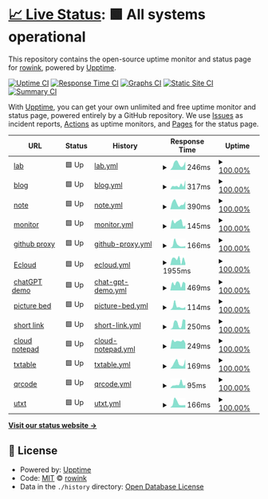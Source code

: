 # [📈 Live Status](https://rowink.github.io/upptime): <!--live status--> **🟩 All systems operational**

This repository contains the open-source uptime monitor and status page for [rowink](exi.ink), powered by [Upptime](https://github.com/upptime/upptime).

[![Uptime CI](https://github.com/rowink/upptime/workflows/Uptime%20CI/badge.svg)](https://github.com/rowink/upptime/actions?query=workflow%3A%22Uptime+CI%22)
[![Response Time CI](https://github.com/rowink/upptime/workflows/Response%20Time%20CI/badge.svg)](https://github.com/rowink/upptime/actions?query=workflow%3A%22Response+Time+CI%22)
[![Graphs CI](https://github.com/rowink/upptime/workflows/Graphs%20CI/badge.svg)](https://github.com/rowink/upptime/actions?query=workflow%3A%22Graphs+CI%22)
[![Static Site CI](https://github.com/rowink/upptime/workflows/Static%20Site%20CI/badge.svg)](https://github.com/rowink/upptime/actions?query=workflow%3A%22Static+Site+CI%22)
[![Summary CI](https://github.com/rowink/upptime/workflows/Summary%20CI/badge.svg)](https://github.com/rowink/upptime/actions?query=workflow%3A%22Summary+CI%22)

With [Upptime](https://upptime.js.org), you can get your own unlimited and free uptime monitor and status page, powered entirely by a GitHub repository. We use [Issues](https://github.com/rowink/upptime/issues) as incident reports, [Actions](https://github.com/rowink/upptime/actions) as uptime monitors, and [Pages](https://rowink.github.io/upptime) for the status page.

<!--start: status pages-->
<!-- This summary is generated by Upptime (https://github.com/upptime/upptime) -->
<!-- Do not edit this manually, your changes will be overwritten -->
<!-- prettier-ignore -->
| URL | Status | History | Response Time | Uptime |
| --- | ------ | ------- | ------------- | ------ |
| <img alt="" src="https://icons.duckduckgo.com/ip3/exi.software.ico" height="13"> [lab](https://exi.software/) | 🟩 Up | [lab.yml](https://github.com/rowink/upptime/commits/HEAD/history/lab.yml) | <details><summary><img alt="Response time graph" src="./graphs/lab/response-time-week.png" height="20"> 246ms</summary><br><a href="https://status.exi.software/history/lab"><img alt="Response time 292" src="https://img.shields.io/endpoint?url=https%3A%2F%2Fraw.githubusercontent.com%2Frowink%2Fupptime%2FHEAD%2Fapi%2Flab%2Fresponse-time.json"></a><br><a href="https://status.exi.software/history/lab"><img alt="24-hour response time 396" src="https://img.shields.io/endpoint?url=https%3A%2F%2Fraw.githubusercontent.com%2Frowink%2Fupptime%2FHEAD%2Fapi%2Flab%2Fresponse-time-day.json"></a><br><a href="https://status.exi.software/history/lab"><img alt="7-day response time 246" src="https://img.shields.io/endpoint?url=https%3A%2F%2Fraw.githubusercontent.com%2Frowink%2Fupptime%2FHEAD%2Fapi%2Flab%2Fresponse-time-week.json"></a><br><a href="https://status.exi.software/history/lab"><img alt="30-day response time 268" src="https://img.shields.io/endpoint?url=https%3A%2F%2Fraw.githubusercontent.com%2Frowink%2Fupptime%2FHEAD%2Fapi%2Flab%2Fresponse-time-month.json"></a><br><a href="https://status.exi.software/history/lab"><img alt="1-year response time 292" src="https://img.shields.io/endpoint?url=https%3A%2F%2Fraw.githubusercontent.com%2Frowink%2Fupptime%2FHEAD%2Fapi%2Flab%2Fresponse-time-year.json"></a></details> | <details><summary><a href="https://status.exi.software/history/lab">100.00%</a></summary><a href="https://status.exi.software/history/lab"><img alt="All-time uptime 99.69%" src="https://img.shields.io/endpoint?url=https%3A%2F%2Fraw.githubusercontent.com%2Frowink%2Fupptime%2FHEAD%2Fapi%2Flab%2Fuptime.json"></a><br><a href="https://status.exi.software/history/lab"><img alt="24-hour uptime 100.00%" src="https://img.shields.io/endpoint?url=https%3A%2F%2Fraw.githubusercontent.com%2Frowink%2Fupptime%2FHEAD%2Fapi%2Flab%2Fuptime-day.json"></a><br><a href="https://status.exi.software/history/lab"><img alt="7-day uptime 100.00%" src="https://img.shields.io/endpoint?url=https%3A%2F%2Fraw.githubusercontent.com%2Frowink%2Fupptime%2FHEAD%2Fapi%2Flab%2Fuptime-week.json"></a><br><a href="https://status.exi.software/history/lab"><img alt="30-day uptime 100.00%" src="https://img.shields.io/endpoint?url=https%3A%2F%2Fraw.githubusercontent.com%2Frowink%2Fupptime%2FHEAD%2Fapi%2Flab%2Fuptime-month.json"></a><br><a href="https://status.exi.software/history/lab"><img alt="1-year uptime 99.69%" src="https://img.shields.io/endpoint?url=https%3A%2F%2Fraw.githubusercontent.com%2Frowink%2Fupptime%2FHEAD%2Fapi%2Flab%2Fuptime-year.json"></a></details>
| <img alt="" src="https://icons.duckduckgo.com/ip3/exi.ink.ico" height="13"> [blog](https://exi.ink/) | 🟩 Up | [blog.yml](https://github.com/rowink/upptime/commits/HEAD/history/blog.yml) | <details><summary><img alt="Response time graph" src="./graphs/blog/response-time-week.png" height="20"> 317ms</summary><br><a href="https://status.exi.software/history/blog"><img alt="Response time 364" src="https://img.shields.io/endpoint?url=https%3A%2F%2Fraw.githubusercontent.com%2Frowink%2Fupptime%2FHEAD%2Fapi%2Fblog%2Fresponse-time.json"></a><br><a href="https://status.exi.software/history/blog"><img alt="24-hour response time 471" src="https://img.shields.io/endpoint?url=https%3A%2F%2Fraw.githubusercontent.com%2Frowink%2Fupptime%2FHEAD%2Fapi%2Fblog%2Fresponse-time-day.json"></a><br><a href="https://status.exi.software/history/blog"><img alt="7-day response time 317" src="https://img.shields.io/endpoint?url=https%3A%2F%2Fraw.githubusercontent.com%2Frowink%2Fupptime%2FHEAD%2Fapi%2Fblog%2Fresponse-time-week.json"></a><br><a href="https://status.exi.software/history/blog"><img alt="30-day response time 387" src="https://img.shields.io/endpoint?url=https%3A%2F%2Fraw.githubusercontent.com%2Frowink%2Fupptime%2FHEAD%2Fapi%2Fblog%2Fresponse-time-month.json"></a><br><a href="https://status.exi.software/history/blog"><img alt="1-year response time 364" src="https://img.shields.io/endpoint?url=https%3A%2F%2Fraw.githubusercontent.com%2Frowink%2Fupptime%2FHEAD%2Fapi%2Fblog%2Fresponse-time-year.json"></a></details> | <details><summary><a href="https://status.exi.software/history/blog">100.00%</a></summary><a href="https://status.exi.software/history/blog"><img alt="All-time uptime 100.00%" src="https://img.shields.io/endpoint?url=https%3A%2F%2Fraw.githubusercontent.com%2Frowink%2Fupptime%2FHEAD%2Fapi%2Fblog%2Fuptime.json"></a><br><a href="https://status.exi.software/history/blog"><img alt="24-hour uptime 100.00%" src="https://img.shields.io/endpoint?url=https%3A%2F%2Fraw.githubusercontent.com%2Frowink%2Fupptime%2FHEAD%2Fapi%2Fblog%2Fuptime-day.json"></a><br><a href="https://status.exi.software/history/blog"><img alt="7-day uptime 100.00%" src="https://img.shields.io/endpoint?url=https%3A%2F%2Fraw.githubusercontent.com%2Frowink%2Fupptime%2FHEAD%2Fapi%2Fblog%2Fuptime-week.json"></a><br><a href="https://status.exi.software/history/blog"><img alt="30-day uptime 100.00%" src="https://img.shields.io/endpoint?url=https%3A%2F%2Fraw.githubusercontent.com%2Frowink%2Fupptime%2FHEAD%2Fapi%2Fblog%2Fuptime-month.json"></a><br><a href="https://status.exi.software/history/blog"><img alt="1-year uptime 100.00%" src="https://img.shields.io/endpoint?url=https%3A%2F%2Fraw.githubusercontent.com%2Frowink%2Fupptime%2FHEAD%2Fapi%2Fblog%2Fuptime-year.json"></a></details>
| <img alt="" src="https://icons.duckduckgo.com/ip3/m.exi.ink.ico" height="13"> [note](https://m.exi.ink/) | 🟩 Up | [note.yml](https://github.com/rowink/upptime/commits/HEAD/history/note.yml) | <details><summary><img alt="Response time graph" src="./graphs/note/response-time-week.png" height="20"> 390ms</summary><br><a href="https://status.exi.software/history/note"><img alt="Response time 417" src="https://img.shields.io/endpoint?url=https%3A%2F%2Fraw.githubusercontent.com%2Frowink%2Fupptime%2FHEAD%2Fapi%2Fnote%2Fresponse-time.json"></a><br><a href="https://status.exi.software/history/note"><img alt="24-hour response time 358" src="https://img.shields.io/endpoint?url=https%3A%2F%2Fraw.githubusercontent.com%2Frowink%2Fupptime%2FHEAD%2Fapi%2Fnote%2Fresponse-time-day.json"></a><br><a href="https://status.exi.software/history/note"><img alt="7-day response time 390" src="https://img.shields.io/endpoint?url=https%3A%2F%2Fraw.githubusercontent.com%2Frowink%2Fupptime%2FHEAD%2Fapi%2Fnote%2Fresponse-time-week.json"></a><br><a href="https://status.exi.software/history/note"><img alt="30-day response time 438" src="https://img.shields.io/endpoint?url=https%3A%2F%2Fraw.githubusercontent.com%2Frowink%2Fupptime%2FHEAD%2Fapi%2Fnote%2Fresponse-time-month.json"></a><br><a href="https://status.exi.software/history/note"><img alt="1-year response time 417" src="https://img.shields.io/endpoint?url=https%3A%2F%2Fraw.githubusercontent.com%2Frowink%2Fupptime%2FHEAD%2Fapi%2Fnote%2Fresponse-time-year.json"></a></details> | <details><summary><a href="https://status.exi.software/history/note">100.00%</a></summary><a href="https://status.exi.software/history/note"><img alt="All-time uptime 100.00%" src="https://img.shields.io/endpoint?url=https%3A%2F%2Fraw.githubusercontent.com%2Frowink%2Fupptime%2FHEAD%2Fapi%2Fnote%2Fuptime.json"></a><br><a href="https://status.exi.software/history/note"><img alt="24-hour uptime 100.00%" src="https://img.shields.io/endpoint?url=https%3A%2F%2Fraw.githubusercontent.com%2Frowink%2Fupptime%2FHEAD%2Fapi%2Fnote%2Fuptime-day.json"></a><br><a href="https://status.exi.software/history/note"><img alt="7-day uptime 100.00%" src="https://img.shields.io/endpoint?url=https%3A%2F%2Fraw.githubusercontent.com%2Frowink%2Fupptime%2FHEAD%2Fapi%2Fnote%2Fuptime-week.json"></a><br><a href="https://status.exi.software/history/note"><img alt="30-day uptime 100.00%" src="https://img.shields.io/endpoint?url=https%3A%2F%2Fraw.githubusercontent.com%2Frowink%2Fupptime%2FHEAD%2Fapi%2Fnote%2Fuptime-month.json"></a><br><a href="https://status.exi.software/history/note"><img alt="1-year uptime 100.00%" src="https://img.shields.io/endpoint?url=https%3A%2F%2Fraw.githubusercontent.com%2Frowink%2Fupptime%2FHEAD%2Fapi%2Fnote%2Fuptime-year.json"></a></details>
| <img alt="" src="https://icons.duckduckgo.com/ip3/status.exi.software.ico" height="13"> [monitor](https://status.exi.software/) | 🟩 Up | [monitor.yml](https://github.com/rowink/upptime/commits/HEAD/history/monitor.yml) | <details><summary><img alt="Response time graph" src="./graphs/monitor/response-time-week.png" height="20"> 145ms</summary><br><a href="https://status.exi.software/history/monitor"><img alt="Response time 222" src="https://img.shields.io/endpoint?url=https%3A%2F%2Fraw.githubusercontent.com%2Frowink%2Fupptime%2FHEAD%2Fapi%2Fmonitor%2Fresponse-time.json"></a><br><a href="https://status.exi.software/history/monitor"><img alt="24-hour response time 140" src="https://img.shields.io/endpoint?url=https%3A%2F%2Fraw.githubusercontent.com%2Frowink%2Fupptime%2FHEAD%2Fapi%2Fmonitor%2Fresponse-time-day.json"></a><br><a href="https://status.exi.software/history/monitor"><img alt="7-day response time 145" src="https://img.shields.io/endpoint?url=https%3A%2F%2Fraw.githubusercontent.com%2Frowink%2Fupptime%2FHEAD%2Fapi%2Fmonitor%2Fresponse-time-week.json"></a><br><a href="https://status.exi.software/history/monitor"><img alt="30-day response time 216" src="https://img.shields.io/endpoint?url=https%3A%2F%2Fraw.githubusercontent.com%2Frowink%2Fupptime%2FHEAD%2Fapi%2Fmonitor%2Fresponse-time-month.json"></a><br><a href="https://status.exi.software/history/monitor"><img alt="1-year response time 222" src="https://img.shields.io/endpoint?url=https%3A%2F%2Fraw.githubusercontent.com%2Frowink%2Fupptime%2FHEAD%2Fapi%2Fmonitor%2Fresponse-time-year.json"></a></details> | <details><summary><a href="https://status.exi.software/history/monitor">100.00%</a></summary><a href="https://status.exi.software/history/monitor"><img alt="All-time uptime 99.69%" src="https://img.shields.io/endpoint?url=https%3A%2F%2Fraw.githubusercontent.com%2Frowink%2Fupptime%2FHEAD%2Fapi%2Fmonitor%2Fuptime.json"></a><br><a href="https://status.exi.software/history/monitor"><img alt="24-hour uptime 100.00%" src="https://img.shields.io/endpoint?url=https%3A%2F%2Fraw.githubusercontent.com%2Frowink%2Fupptime%2FHEAD%2Fapi%2Fmonitor%2Fuptime-day.json"></a><br><a href="https://status.exi.software/history/monitor"><img alt="7-day uptime 100.00%" src="https://img.shields.io/endpoint?url=https%3A%2F%2Fraw.githubusercontent.com%2Frowink%2Fupptime%2FHEAD%2Fapi%2Fmonitor%2Fuptime-week.json"></a><br><a href="https://status.exi.software/history/monitor"><img alt="30-day uptime 100.00%" src="https://img.shields.io/endpoint?url=https%3A%2F%2Fraw.githubusercontent.com%2Frowink%2Fupptime%2FHEAD%2Fapi%2Fmonitor%2Fuptime-month.json"></a><br><a href="https://status.exi.software/history/monitor"><img alt="1-year uptime 99.69%" src="https://img.shields.io/endpoint?url=https%3A%2F%2Fraw.githubusercontent.com%2Frowink%2Fupptime%2FHEAD%2Fapi%2Fmonitor%2Fuptime-year.json"></a></details>
| <img alt="" src="https://icons.duckduckgo.com/ip3/git.exi.software.ico" height="13"> [github proxy](https://git.exi.software/) | 🟩 Up | [github-proxy.yml](https://github.com/rowink/upptime/commits/HEAD/history/github-proxy.yml) | <details><summary><img alt="Response time graph" src="./graphs/github-proxy/response-time-week.png" height="20"> 166ms</summary><br><a href="https://status.exi.software/history/github-proxy"><img alt="Response time 189" src="https://img.shields.io/endpoint?url=https%3A%2F%2Fraw.githubusercontent.com%2Frowink%2Fupptime%2FHEAD%2Fapi%2Fgithub-proxy%2Fresponse-time.json"></a><br><a href="https://status.exi.software/history/github-proxy"><img alt="24-hour response time 225" src="https://img.shields.io/endpoint?url=https%3A%2F%2Fraw.githubusercontent.com%2Frowink%2Fupptime%2FHEAD%2Fapi%2Fgithub-proxy%2Fresponse-time-day.json"></a><br><a href="https://status.exi.software/history/github-proxy"><img alt="7-day response time 166" src="https://img.shields.io/endpoint?url=https%3A%2F%2Fraw.githubusercontent.com%2Frowink%2Fupptime%2FHEAD%2Fapi%2Fgithub-proxy%2Fresponse-time-week.json"></a><br><a href="https://status.exi.software/history/github-proxy"><img alt="30-day response time 193" src="https://img.shields.io/endpoint?url=https%3A%2F%2Fraw.githubusercontent.com%2Frowink%2Fupptime%2FHEAD%2Fapi%2Fgithub-proxy%2Fresponse-time-month.json"></a><br><a href="https://status.exi.software/history/github-proxy"><img alt="1-year response time 189" src="https://img.shields.io/endpoint?url=https%3A%2F%2Fraw.githubusercontent.com%2Frowink%2Fupptime%2FHEAD%2Fapi%2Fgithub-proxy%2Fresponse-time-year.json"></a></details> | <details><summary><a href="https://status.exi.software/history/github-proxy">100.00%</a></summary><a href="https://status.exi.software/history/github-proxy"><img alt="All-time uptime 99.69%" src="https://img.shields.io/endpoint?url=https%3A%2F%2Fraw.githubusercontent.com%2Frowink%2Fupptime%2FHEAD%2Fapi%2Fgithub-proxy%2Fuptime.json"></a><br><a href="https://status.exi.software/history/github-proxy"><img alt="24-hour uptime 100.00%" src="https://img.shields.io/endpoint?url=https%3A%2F%2Fraw.githubusercontent.com%2Frowink%2Fupptime%2FHEAD%2Fapi%2Fgithub-proxy%2Fuptime-day.json"></a><br><a href="https://status.exi.software/history/github-proxy"><img alt="7-day uptime 100.00%" src="https://img.shields.io/endpoint?url=https%3A%2F%2Fraw.githubusercontent.com%2Frowink%2Fupptime%2FHEAD%2Fapi%2Fgithub-proxy%2Fuptime-week.json"></a><br><a href="https://status.exi.software/history/github-proxy"><img alt="30-day uptime 100.00%" src="https://img.shields.io/endpoint?url=https%3A%2F%2Fraw.githubusercontent.com%2Frowink%2Fupptime%2FHEAD%2Fapi%2Fgithub-proxy%2Fuptime-month.json"></a><br><a href="https://status.exi.software/history/github-proxy"><img alt="1-year uptime 99.69%" src="https://img.shields.io/endpoint?url=https%3A%2F%2Fraw.githubusercontent.com%2Frowink%2Fupptime%2FHEAD%2Fapi%2Fgithub-proxy%2Fuptime-year.json"></a></details>
| <img alt="" src="https://icons.duckduckgo.com/ip3/drive.exi.software.ico" height="13"> [Ecloud](https://drive.exi.software/) | 🟩 Up | [ecloud.yml](https://github.com/rowink/upptime/commits/HEAD/history/ecloud.yml) | <details><summary><img alt="Response time graph" src="./graphs/ecloud/response-time-week.png" height="20"> 1955ms</summary><br><a href="https://status.exi.software/history/ecloud"><img alt="Response time 1781" src="https://img.shields.io/endpoint?url=https%3A%2F%2Fraw.githubusercontent.com%2Frowink%2Fupptime%2FHEAD%2Fapi%2Fecloud%2Fresponse-time.json"></a><br><a href="https://status.exi.software/history/ecloud"><img alt="24-hour response time 3000" src="https://img.shields.io/endpoint?url=https%3A%2F%2Fraw.githubusercontent.com%2Frowink%2Fupptime%2FHEAD%2Fapi%2Fecloud%2Fresponse-time-day.json"></a><br><a href="https://status.exi.software/history/ecloud"><img alt="7-day response time 1955" src="https://img.shields.io/endpoint?url=https%3A%2F%2Fraw.githubusercontent.com%2Frowink%2Fupptime%2FHEAD%2Fapi%2Fecloud%2Fresponse-time-week.json"></a><br><a href="https://status.exi.software/history/ecloud"><img alt="30-day response time 2063" src="https://img.shields.io/endpoint?url=https%3A%2F%2Fraw.githubusercontent.com%2Frowink%2Fupptime%2FHEAD%2Fapi%2Fecloud%2Fresponse-time-month.json"></a><br><a href="https://status.exi.software/history/ecloud"><img alt="1-year response time 1781" src="https://img.shields.io/endpoint?url=https%3A%2F%2Fraw.githubusercontent.com%2Frowink%2Fupptime%2FHEAD%2Fapi%2Fecloud%2Fresponse-time-year.json"></a></details> | <details><summary><a href="https://status.exi.software/history/ecloud">100.00%</a></summary><a href="https://status.exi.software/history/ecloud"><img alt="All-time uptime 99.69%" src="https://img.shields.io/endpoint?url=https%3A%2F%2Fraw.githubusercontent.com%2Frowink%2Fupptime%2FHEAD%2Fapi%2Fecloud%2Fuptime.json"></a><br><a href="https://status.exi.software/history/ecloud"><img alt="24-hour uptime 100.00%" src="https://img.shields.io/endpoint?url=https%3A%2F%2Fraw.githubusercontent.com%2Frowink%2Fupptime%2FHEAD%2Fapi%2Fecloud%2Fuptime-day.json"></a><br><a href="https://status.exi.software/history/ecloud"><img alt="7-day uptime 100.00%" src="https://img.shields.io/endpoint?url=https%3A%2F%2Fraw.githubusercontent.com%2Frowink%2Fupptime%2FHEAD%2Fapi%2Fecloud%2Fuptime-week.json"></a><br><a href="https://status.exi.software/history/ecloud"><img alt="30-day uptime 100.00%" src="https://img.shields.io/endpoint?url=https%3A%2F%2Fraw.githubusercontent.com%2Frowink%2Fupptime%2FHEAD%2Fapi%2Fecloud%2Fuptime-month.json"></a><br><a href="https://status.exi.software/history/ecloud"><img alt="1-year uptime 99.69%" src="https://img.shields.io/endpoint?url=https%3A%2F%2Fraw.githubusercontent.com%2Frowink%2Fupptime%2FHEAD%2Fapi%2Fecloud%2Fuptime-year.json"></a></details>
| <img alt="" src="https://icons.duckduckgo.com/ip3/chat.exi.software.ico" height="13"> [chatGPT demo](https://chat.exi.software/) | 🟩 Up | [chat-gpt-demo.yml](https://github.com/rowink/upptime/commits/HEAD/history/chat-gpt-demo.yml) | <details><summary><img alt="Response time graph" src="./graphs/chat-gpt-demo/response-time-week.png" height="20"> 469ms</summary><br><a href="https://status.exi.software/history/chat-gpt-demo"><img alt="Response time 525" src="https://img.shields.io/endpoint?url=https%3A%2F%2Fraw.githubusercontent.com%2Frowink%2Fupptime%2FHEAD%2Fapi%2Fchat-gpt-demo%2Fresponse-time.json"></a><br><a href="https://status.exi.software/history/chat-gpt-demo"><img alt="24-hour response time 474" src="https://img.shields.io/endpoint?url=https%3A%2F%2Fraw.githubusercontent.com%2Frowink%2Fupptime%2FHEAD%2Fapi%2Fchat-gpt-demo%2Fresponse-time-day.json"></a><br><a href="https://status.exi.software/history/chat-gpt-demo"><img alt="7-day response time 469" src="https://img.shields.io/endpoint?url=https%3A%2F%2Fraw.githubusercontent.com%2Frowink%2Fupptime%2FHEAD%2Fapi%2Fchat-gpt-demo%2Fresponse-time-week.json"></a><br><a href="https://status.exi.software/history/chat-gpt-demo"><img alt="30-day response time 517" src="https://img.shields.io/endpoint?url=https%3A%2F%2Fraw.githubusercontent.com%2Frowink%2Fupptime%2FHEAD%2Fapi%2Fchat-gpt-demo%2Fresponse-time-month.json"></a><br><a href="https://status.exi.software/history/chat-gpt-demo"><img alt="1-year response time 525" src="https://img.shields.io/endpoint?url=https%3A%2F%2Fraw.githubusercontent.com%2Frowink%2Fupptime%2FHEAD%2Fapi%2Fchat-gpt-demo%2Fresponse-time-year.json"></a></details> | <details><summary><a href="https://status.exi.software/history/chat-gpt-demo">100.00%</a></summary><a href="https://status.exi.software/history/chat-gpt-demo"><img alt="All-time uptime 100.00%" src="https://img.shields.io/endpoint?url=https%3A%2F%2Fraw.githubusercontent.com%2Frowink%2Fupptime%2FHEAD%2Fapi%2Fchat-gpt-demo%2Fuptime.json"></a><br><a href="https://status.exi.software/history/chat-gpt-demo"><img alt="24-hour uptime 100.00%" src="https://img.shields.io/endpoint?url=https%3A%2F%2Fraw.githubusercontent.com%2Frowink%2Fupptime%2FHEAD%2Fapi%2Fchat-gpt-demo%2Fuptime-day.json"></a><br><a href="https://status.exi.software/history/chat-gpt-demo"><img alt="7-day uptime 100.00%" src="https://img.shields.io/endpoint?url=https%3A%2F%2Fraw.githubusercontent.com%2Frowink%2Fupptime%2FHEAD%2Fapi%2Fchat-gpt-demo%2Fuptime-week.json"></a><br><a href="https://status.exi.software/history/chat-gpt-demo"><img alt="30-day uptime 100.00%" src="https://img.shields.io/endpoint?url=https%3A%2F%2Fraw.githubusercontent.com%2Frowink%2Fupptime%2FHEAD%2Fapi%2Fchat-gpt-demo%2Fuptime-month.json"></a><br><a href="https://status.exi.software/history/chat-gpt-demo"><img alt="1-year uptime 100.00%" src="https://img.shields.io/endpoint?url=https%3A%2F%2Fraw.githubusercontent.com%2Frowink%2Fupptime%2FHEAD%2Fapi%2Fchat-gpt-demo%2Fuptime-year.json"></a></details>
| <img alt="" src="https://icons.duckduckgo.com/ip3/pic.exi.software.ico" height="13"> [picture bed](https://pic.exi.software/) | 🟩 Up | [picture-bed.yml](https://github.com/rowink/upptime/commits/HEAD/history/picture-bed.yml) | <details><summary><img alt="Response time graph" src="./graphs/picture-bed/response-time-week.png" height="20"> 114ms</summary><br><a href="https://status.exi.software/history/picture-bed"><img alt="Response time 166" src="https://img.shields.io/endpoint?url=https%3A%2F%2Fraw.githubusercontent.com%2Frowink%2Fupptime%2FHEAD%2Fapi%2Fpicture-bed%2Fresponse-time.json"></a><br><a href="https://status.exi.software/history/picture-bed"><img alt="24-hour response time 162" src="https://img.shields.io/endpoint?url=https%3A%2F%2Fraw.githubusercontent.com%2Frowink%2Fupptime%2FHEAD%2Fapi%2Fpicture-bed%2Fresponse-time-day.json"></a><br><a href="https://status.exi.software/history/picture-bed"><img alt="7-day response time 114" src="https://img.shields.io/endpoint?url=https%3A%2F%2Fraw.githubusercontent.com%2Frowink%2Fupptime%2FHEAD%2Fapi%2Fpicture-bed%2Fresponse-time-week.json"></a><br><a href="https://status.exi.software/history/picture-bed"><img alt="30-day response time 138" src="https://img.shields.io/endpoint?url=https%3A%2F%2Fraw.githubusercontent.com%2Frowink%2Fupptime%2FHEAD%2Fapi%2Fpicture-bed%2Fresponse-time-month.json"></a><br><a href="https://status.exi.software/history/picture-bed"><img alt="1-year response time 166" src="https://img.shields.io/endpoint?url=https%3A%2F%2Fraw.githubusercontent.com%2Frowink%2Fupptime%2FHEAD%2Fapi%2Fpicture-bed%2Fresponse-time-year.json"></a></details> | <details><summary><a href="https://status.exi.software/history/picture-bed">100.00%</a></summary><a href="https://status.exi.software/history/picture-bed"><img alt="All-time uptime 99.69%" src="https://img.shields.io/endpoint?url=https%3A%2F%2Fraw.githubusercontent.com%2Frowink%2Fupptime%2FHEAD%2Fapi%2Fpicture-bed%2Fuptime.json"></a><br><a href="https://status.exi.software/history/picture-bed"><img alt="24-hour uptime 100.00%" src="https://img.shields.io/endpoint?url=https%3A%2F%2Fraw.githubusercontent.com%2Frowink%2Fupptime%2FHEAD%2Fapi%2Fpicture-bed%2Fuptime-day.json"></a><br><a href="https://status.exi.software/history/picture-bed"><img alt="7-day uptime 100.00%" src="https://img.shields.io/endpoint?url=https%3A%2F%2Fraw.githubusercontent.com%2Frowink%2Fupptime%2FHEAD%2Fapi%2Fpicture-bed%2Fuptime-week.json"></a><br><a href="https://status.exi.software/history/picture-bed"><img alt="30-day uptime 100.00%" src="https://img.shields.io/endpoint?url=https%3A%2F%2Fraw.githubusercontent.com%2Frowink%2Fupptime%2FHEAD%2Fapi%2Fpicture-bed%2Fuptime-month.json"></a><br><a href="https://status.exi.software/history/picture-bed"><img alt="1-year uptime 99.69%" src="https://img.shields.io/endpoint?url=https%3A%2F%2Fraw.githubusercontent.com%2Frowink%2Fupptime%2FHEAD%2Fapi%2Fpicture-bed%2Fuptime-year.json"></a></details>
| <img alt="" src="https://icons.duckduckgo.com/ip3/short.exi.software.ico" height="13"> [short link](https://short.exi.software/) | 🟩 Up | [short-link.yml](https://github.com/rowink/upptime/commits/HEAD/history/short-link.yml) | <details><summary><img alt="Response time graph" src="./graphs/short-link/response-time-week.png" height="20"> 250ms</summary><br><a href="https://status.exi.software/history/short-link"><img alt="Response time 160" src="https://img.shields.io/endpoint?url=https%3A%2F%2Fraw.githubusercontent.com%2Frowink%2Fupptime%2FHEAD%2Fapi%2Fshort-link%2Fresponse-time.json"></a><br><a href="https://status.exi.software/history/short-link"><img alt="24-hour response time 199" src="https://img.shields.io/endpoint?url=https%3A%2F%2Fraw.githubusercontent.com%2Frowink%2Fupptime%2FHEAD%2Fapi%2Fshort-link%2Fresponse-time-day.json"></a><br><a href="https://status.exi.software/history/short-link"><img alt="7-day response time 250" src="https://img.shields.io/endpoint?url=https%3A%2F%2Fraw.githubusercontent.com%2Frowink%2Fupptime%2FHEAD%2Fapi%2Fshort-link%2Fresponse-time-week.json"></a><br><a href="https://status.exi.software/history/short-link"><img alt="30-day response time 158" src="https://img.shields.io/endpoint?url=https%3A%2F%2Fraw.githubusercontent.com%2Frowink%2Fupptime%2FHEAD%2Fapi%2Fshort-link%2Fresponse-time-month.json"></a><br><a href="https://status.exi.software/history/short-link"><img alt="1-year response time 160" src="https://img.shields.io/endpoint?url=https%3A%2F%2Fraw.githubusercontent.com%2Frowink%2Fupptime%2FHEAD%2Fapi%2Fshort-link%2Fresponse-time-year.json"></a></details> | <details><summary><a href="https://status.exi.software/history/short-link">100.00%</a></summary><a href="https://status.exi.software/history/short-link"><img alt="All-time uptime 99.69%" src="https://img.shields.io/endpoint?url=https%3A%2F%2Fraw.githubusercontent.com%2Frowink%2Fupptime%2FHEAD%2Fapi%2Fshort-link%2Fuptime.json"></a><br><a href="https://status.exi.software/history/short-link"><img alt="24-hour uptime 100.00%" src="https://img.shields.io/endpoint?url=https%3A%2F%2Fraw.githubusercontent.com%2Frowink%2Fupptime%2FHEAD%2Fapi%2Fshort-link%2Fuptime-day.json"></a><br><a href="https://status.exi.software/history/short-link"><img alt="7-day uptime 100.00%" src="https://img.shields.io/endpoint?url=https%3A%2F%2Fraw.githubusercontent.com%2Frowink%2Fupptime%2FHEAD%2Fapi%2Fshort-link%2Fuptime-week.json"></a><br><a href="https://status.exi.software/history/short-link"><img alt="30-day uptime 100.00%" src="https://img.shields.io/endpoint?url=https%3A%2F%2Fraw.githubusercontent.com%2Frowink%2Fupptime%2FHEAD%2Fapi%2Fshort-link%2Fuptime-month.json"></a><br><a href="https://status.exi.software/history/short-link"><img alt="1-year uptime 99.69%" src="https://img.shields.io/endpoint?url=https%3A%2F%2Fraw.githubusercontent.com%2Frowink%2Fupptime%2FHEAD%2Fapi%2Fshort-link%2Fuptime-year.json"></a></details>
| <img alt="" src="https://icons.duckduckgo.com/ip3/note.exi.software.ico" height="13"> [cloud notepad](https://note.exi.software) | 🟩 Up | [cloud-notepad.yml](https://github.com/rowink/upptime/commits/HEAD/history/cloud-notepad.yml) | <details><summary><img alt="Response time graph" src="./graphs/cloud-notepad/response-time-week.png" height="20"> 249ms</summary><br><a href="https://status.exi.software/history/cloud-notepad"><img alt="Response time 265" src="https://img.shields.io/endpoint?url=https%3A%2F%2Fraw.githubusercontent.com%2Frowink%2Fupptime%2FHEAD%2Fapi%2Fcloud-notepad%2Fresponse-time.json"></a><br><a href="https://status.exi.software/history/cloud-notepad"><img alt="24-hour response time 230" src="https://img.shields.io/endpoint?url=https%3A%2F%2Fraw.githubusercontent.com%2Frowink%2Fupptime%2FHEAD%2Fapi%2Fcloud-notepad%2Fresponse-time-day.json"></a><br><a href="https://status.exi.software/history/cloud-notepad"><img alt="7-day response time 249" src="https://img.shields.io/endpoint?url=https%3A%2F%2Fraw.githubusercontent.com%2Frowink%2Fupptime%2FHEAD%2Fapi%2Fcloud-notepad%2Fresponse-time-week.json"></a><br><a href="https://status.exi.software/history/cloud-notepad"><img alt="30-day response time 299" src="https://img.shields.io/endpoint?url=https%3A%2F%2Fraw.githubusercontent.com%2Frowink%2Fupptime%2FHEAD%2Fapi%2Fcloud-notepad%2Fresponse-time-month.json"></a><br><a href="https://status.exi.software/history/cloud-notepad"><img alt="1-year response time 265" src="https://img.shields.io/endpoint?url=https%3A%2F%2Fraw.githubusercontent.com%2Frowink%2Fupptime%2FHEAD%2Fapi%2Fcloud-notepad%2Fresponse-time-year.json"></a></details> | <details><summary><a href="https://status.exi.software/history/cloud-notepad">100.00%</a></summary><a href="https://status.exi.software/history/cloud-notepad"><img alt="All-time uptime 99.69%" src="https://img.shields.io/endpoint?url=https%3A%2F%2Fraw.githubusercontent.com%2Frowink%2Fupptime%2FHEAD%2Fapi%2Fcloud-notepad%2Fuptime.json"></a><br><a href="https://status.exi.software/history/cloud-notepad"><img alt="24-hour uptime 100.00%" src="https://img.shields.io/endpoint?url=https%3A%2F%2Fraw.githubusercontent.com%2Frowink%2Fupptime%2FHEAD%2Fapi%2Fcloud-notepad%2Fuptime-day.json"></a><br><a href="https://status.exi.software/history/cloud-notepad"><img alt="7-day uptime 100.00%" src="https://img.shields.io/endpoint?url=https%3A%2F%2Fraw.githubusercontent.com%2Frowink%2Fupptime%2FHEAD%2Fapi%2Fcloud-notepad%2Fuptime-week.json"></a><br><a href="https://status.exi.software/history/cloud-notepad"><img alt="30-day uptime 100.00%" src="https://img.shields.io/endpoint?url=https%3A%2F%2Fraw.githubusercontent.com%2Frowink%2Fupptime%2FHEAD%2Fapi%2Fcloud-notepad%2Fuptime-month.json"></a><br><a href="https://status.exi.software/history/cloud-notepad"><img alt="1-year uptime 99.69%" src="https://img.shields.io/endpoint?url=https%3A%2F%2Fraw.githubusercontent.com%2Frowink%2Fupptime%2FHEAD%2Fapi%2Fcloud-notepad%2Fuptime-year.json"></a></details>
| <img alt="" src="https://icons.duckduckgo.com/ip3/table.exi.software.ico" height="13"> [txtable](https://table.exi.software/) | 🟩 Up | [txtable.yml](https://github.com/rowink/upptime/commits/HEAD/history/txtable.yml) | <details><summary><img alt="Response time graph" src="./graphs/txtable/response-time-week.png" height="20"> 169ms</summary><br><a href="https://status.exi.software/history/txtable"><img alt="Response time 171" src="https://img.shields.io/endpoint?url=https%3A%2F%2Fraw.githubusercontent.com%2Frowink%2Fupptime%2FHEAD%2Fapi%2Ftxtable%2Fresponse-time.json"></a><br><a href="https://status.exi.software/history/txtable"><img alt="24-hour response time 132" src="https://img.shields.io/endpoint?url=https%3A%2F%2Fraw.githubusercontent.com%2Frowink%2Fupptime%2FHEAD%2Fapi%2Ftxtable%2Fresponse-time-day.json"></a><br><a href="https://status.exi.software/history/txtable"><img alt="7-day response time 169" src="https://img.shields.io/endpoint?url=https%3A%2F%2Fraw.githubusercontent.com%2Frowink%2Fupptime%2FHEAD%2Fapi%2Ftxtable%2Fresponse-time-week.json"></a><br><a href="https://status.exi.software/history/txtable"><img alt="30-day response time 147" src="https://img.shields.io/endpoint?url=https%3A%2F%2Fraw.githubusercontent.com%2Frowink%2Fupptime%2FHEAD%2Fapi%2Ftxtable%2Fresponse-time-month.json"></a><br><a href="https://status.exi.software/history/txtable"><img alt="1-year response time 171" src="https://img.shields.io/endpoint?url=https%3A%2F%2Fraw.githubusercontent.com%2Frowink%2Fupptime%2FHEAD%2Fapi%2Ftxtable%2Fresponse-time-year.json"></a></details> | <details><summary><a href="https://status.exi.software/history/txtable">100.00%</a></summary><a href="https://status.exi.software/history/txtable"><img alt="All-time uptime 99.69%" src="https://img.shields.io/endpoint?url=https%3A%2F%2Fraw.githubusercontent.com%2Frowink%2Fupptime%2FHEAD%2Fapi%2Ftxtable%2Fuptime.json"></a><br><a href="https://status.exi.software/history/txtable"><img alt="24-hour uptime 100.00%" src="https://img.shields.io/endpoint?url=https%3A%2F%2Fraw.githubusercontent.com%2Frowink%2Fupptime%2FHEAD%2Fapi%2Ftxtable%2Fuptime-day.json"></a><br><a href="https://status.exi.software/history/txtable"><img alt="7-day uptime 100.00%" src="https://img.shields.io/endpoint?url=https%3A%2F%2Fraw.githubusercontent.com%2Frowink%2Fupptime%2FHEAD%2Fapi%2Ftxtable%2Fuptime-week.json"></a><br><a href="https://status.exi.software/history/txtable"><img alt="30-day uptime 100.00%" src="https://img.shields.io/endpoint?url=https%3A%2F%2Fraw.githubusercontent.com%2Frowink%2Fupptime%2FHEAD%2Fapi%2Ftxtable%2Fuptime-month.json"></a><br><a href="https://status.exi.software/history/txtable"><img alt="1-year uptime 99.69%" src="https://img.shields.io/endpoint?url=https%3A%2F%2Fraw.githubusercontent.com%2Frowink%2Fupptime%2FHEAD%2Fapi%2Ftxtable%2Fuptime-year.json"></a></details>
| <img alt="" src="https://icons.duckduckgo.com/ip3/qrcode.exi.software.ico" height="13"> [qrcode](https://qrcode.exi.software/) | 🟩 Up | [qrcode.yml](https://github.com/rowink/upptime/commits/HEAD/history/qrcode.yml) | <details><summary><img alt="Response time graph" src="./graphs/qrcode/response-time-week.png" height="20"> 95ms</summary><br><a href="https://status.exi.software/history/qrcode"><img alt="Response time 136" src="https://img.shields.io/endpoint?url=https%3A%2F%2Fraw.githubusercontent.com%2Frowink%2Fupptime%2FHEAD%2Fapi%2Fqrcode%2Fresponse-time.json"></a><br><a href="https://status.exi.software/history/qrcode"><img alt="24-hour response time 101" src="https://img.shields.io/endpoint?url=https%3A%2F%2Fraw.githubusercontent.com%2Frowink%2Fupptime%2FHEAD%2Fapi%2Fqrcode%2Fresponse-time-day.json"></a><br><a href="https://status.exi.software/history/qrcode"><img alt="7-day response time 95" src="https://img.shields.io/endpoint?url=https%3A%2F%2Fraw.githubusercontent.com%2Frowink%2Fupptime%2FHEAD%2Fapi%2Fqrcode%2Fresponse-time-week.json"></a><br><a href="https://status.exi.software/history/qrcode"><img alt="30-day response time 135" src="https://img.shields.io/endpoint?url=https%3A%2F%2Fraw.githubusercontent.com%2Frowink%2Fupptime%2FHEAD%2Fapi%2Fqrcode%2Fresponse-time-month.json"></a><br><a href="https://status.exi.software/history/qrcode"><img alt="1-year response time 136" src="https://img.shields.io/endpoint?url=https%3A%2F%2Fraw.githubusercontent.com%2Frowink%2Fupptime%2FHEAD%2Fapi%2Fqrcode%2Fresponse-time-year.json"></a></details> | <details><summary><a href="https://status.exi.software/history/qrcode">100.00%</a></summary><a href="https://status.exi.software/history/qrcode"><img alt="All-time uptime 99.69%" src="https://img.shields.io/endpoint?url=https%3A%2F%2Fraw.githubusercontent.com%2Frowink%2Fupptime%2FHEAD%2Fapi%2Fqrcode%2Fuptime.json"></a><br><a href="https://status.exi.software/history/qrcode"><img alt="24-hour uptime 100.00%" src="https://img.shields.io/endpoint?url=https%3A%2F%2Fraw.githubusercontent.com%2Frowink%2Fupptime%2FHEAD%2Fapi%2Fqrcode%2Fuptime-day.json"></a><br><a href="https://status.exi.software/history/qrcode"><img alt="7-day uptime 100.00%" src="https://img.shields.io/endpoint?url=https%3A%2F%2Fraw.githubusercontent.com%2Frowink%2Fupptime%2FHEAD%2Fapi%2Fqrcode%2Fuptime-week.json"></a><br><a href="https://status.exi.software/history/qrcode"><img alt="30-day uptime 100.00%" src="https://img.shields.io/endpoint?url=https%3A%2F%2Fraw.githubusercontent.com%2Frowink%2Fupptime%2FHEAD%2Fapi%2Fqrcode%2Fuptime-month.json"></a><br><a href="https://status.exi.software/history/qrcode"><img alt="1-year uptime 99.69%" src="https://img.shields.io/endpoint?url=https%3A%2F%2Fraw.githubusercontent.com%2Frowink%2Fupptime%2FHEAD%2Fapi%2Fqrcode%2Fuptime-year.json"></a></details>
| <img alt="" src="https://icons.duckduckgo.com/ip3/txt.exi.software.ico" height="13"> [utxt](https://txt.exi.software/) | 🟩 Up | [utxt.yml](https://github.com/rowink/upptime/commits/HEAD/history/utxt.yml) | <details><summary><img alt="Response time graph" src="./graphs/utxt/response-time-week.png" height="20"> 166ms</summary><br><a href="https://status.exi.software/history/utxt"><img alt="Response time 150" src="https://img.shields.io/endpoint?url=https%3A%2F%2Fraw.githubusercontent.com%2Frowink%2Fupptime%2FHEAD%2Fapi%2Futxt%2Fresponse-time.json"></a><br><a href="https://status.exi.software/history/utxt"><img alt="24-hour response time 112" src="https://img.shields.io/endpoint?url=https%3A%2F%2Fraw.githubusercontent.com%2Frowink%2Fupptime%2FHEAD%2Fapi%2Futxt%2Fresponse-time-day.json"></a><br><a href="https://status.exi.software/history/utxt"><img alt="7-day response time 166" src="https://img.shields.io/endpoint?url=https%3A%2F%2Fraw.githubusercontent.com%2Frowink%2Fupptime%2FHEAD%2Fapi%2Futxt%2Fresponse-time-week.json"></a><br><a href="https://status.exi.software/history/utxt"><img alt="30-day response time 172" src="https://img.shields.io/endpoint?url=https%3A%2F%2Fraw.githubusercontent.com%2Frowink%2Fupptime%2FHEAD%2Fapi%2Futxt%2Fresponse-time-month.json"></a><br><a href="https://status.exi.software/history/utxt"><img alt="1-year response time 150" src="https://img.shields.io/endpoint?url=https%3A%2F%2Fraw.githubusercontent.com%2Frowink%2Fupptime%2FHEAD%2Fapi%2Futxt%2Fresponse-time-year.json"></a></details> | <details><summary><a href="https://status.exi.software/history/utxt">100.00%</a></summary><a href="https://status.exi.software/history/utxt"><img alt="All-time uptime 99.70%" src="https://img.shields.io/endpoint?url=https%3A%2F%2Fraw.githubusercontent.com%2Frowink%2Fupptime%2FHEAD%2Fapi%2Futxt%2Fuptime.json"></a><br><a href="https://status.exi.software/history/utxt"><img alt="24-hour uptime 100.00%" src="https://img.shields.io/endpoint?url=https%3A%2F%2Fraw.githubusercontent.com%2Frowink%2Fupptime%2FHEAD%2Fapi%2Futxt%2Fuptime-day.json"></a><br><a href="https://status.exi.software/history/utxt"><img alt="7-day uptime 100.00%" src="https://img.shields.io/endpoint?url=https%3A%2F%2Fraw.githubusercontent.com%2Frowink%2Fupptime%2FHEAD%2Fapi%2Futxt%2Fuptime-week.json"></a><br><a href="https://status.exi.software/history/utxt"><img alt="30-day uptime 100.00%" src="https://img.shields.io/endpoint?url=https%3A%2F%2Fraw.githubusercontent.com%2Frowink%2Fupptime%2FHEAD%2Fapi%2Futxt%2Fuptime-month.json"></a><br><a href="https://status.exi.software/history/utxt"><img alt="1-year uptime 99.70%" src="https://img.shields.io/endpoint?url=https%3A%2F%2Fraw.githubusercontent.com%2Frowink%2Fupptime%2FHEAD%2Fapi%2Futxt%2Fuptime-year.json"></a></details>

<!--end: status pages-->

[**Visit our status website →**](https://rowink.github.io/upptime)

## 📄 License

- Powered by: [Upptime](https://github.com/upptime/upptime)
- Code: [MIT](./LICENSE) © [rowink](exi.software)
- Data in the `./history` directory: [Open Database License](https://opendatacommons.org/licenses/odbl/1-0/)
